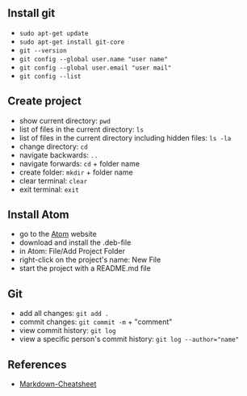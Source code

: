 ## Install git
- `sudo apt-get update`
- `sudo apt-get install git-core`
- `git --version`
- `git config --global user.name "user name"`
- `git config --global user.email "user mail"`
- `git config --list`

## Create project
- show current directory: `pwd`
- list of files in the current directory: `ls`
- list of files in the current directory including hidden files: `ls -la`
- change directory: `cd`
- navigate backwards: `..`
- navigate forwards: `cd` + folder name
- create folder: `mkdir` + folder name
- clear terminal: `clear`
- exit terminal: `exit`

## Install Atom
- go to the [Atom] website
- download and install the .deb-file
- in Atom: File/Add Project Folder
- right-click on the project's name: New File
- start the project with a README.md file

## Git
- add all changes: `git add .`
- commit changes: `git commit -m` + "comment"
- view commit history: `git log`
- view a specific person's commit history: `git log --author="name"`

## References
- [Markdown-Cheatsheet]

[Markdown-Cheatsheet]: https://github.com/adam-p/markdown-here/wiki/Markdown-Cheatsheet
[Atom]: https://atom.io/
